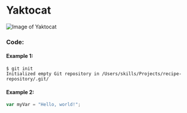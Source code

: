 # Yaktocat

![Image of Yaktocat](https://octodex.github.com/images/yaktocat.png)

### Code:

#### Example 1:

```
$ git init
Initialized empty Git repository in /Users/skills/Projects/recipe-repository/.git/
```

#### Example 2:

``` javascript
var myVar = "Hello, world!";
```
